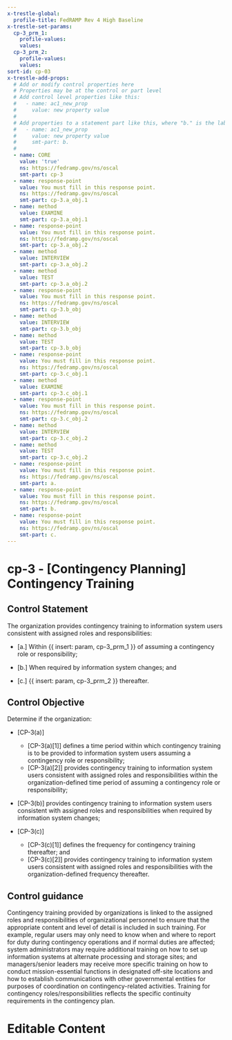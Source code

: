 ```yaml
---
x-trestle-global:
  profile-title: FedRAMP Rev 4 High Baseline
x-trestle-set-params:
  cp-3_prm_1:
    profile-values:
    values:
  cp-3_prm_2:
    profile-values:
    values:
sort-id: cp-03
x-trestle-add-props:
  # Add or modify control properties here
  # Properties may be at the control or part level
  # Add control level properties like this:
  #   - name: ac1_new_prop
  #     value: new property value
  #
  # Add properties to a statement part like this, where "b." is the label of the target statement part
  #   - name: ac1_new_prop
  #     value: new property value
  #     smt-part: b.
  #
  - name: CORE
    value: 'true'
    ns: https://fedramp.gov/ns/oscal
    smt-part: cp-3
  - name: response-point
    value: You must fill in this response point.
    ns: https://fedramp.gov/ns/oscal
    smt-part: cp-3.a_obj.1
  - name: method
    value: EXAMINE
    smt-part: cp-3.a_obj.1
  - name: response-point
    value: You must fill in this response point.
    ns: https://fedramp.gov/ns/oscal
    smt-part: cp-3.a_obj.2
  - name: method
    value: INTERVIEW
    smt-part: cp-3.a_obj.2
  - name: method
    value: TEST
    smt-part: cp-3.a_obj.2
  - name: response-point
    value: You must fill in this response point.
    ns: https://fedramp.gov/ns/oscal
    smt-part: cp-3.b_obj
  - name: method
    value: INTERVIEW
    smt-part: cp-3.b_obj
  - name: method
    value: TEST
    smt-part: cp-3.b_obj
  - name: response-point
    value: You must fill in this response point.
    ns: https://fedramp.gov/ns/oscal
    smt-part: cp-3.c_obj.1
  - name: method
    value: EXAMINE
    smt-part: cp-3.c_obj.1
  - name: response-point
    value: You must fill in this response point.
    ns: https://fedramp.gov/ns/oscal
    smt-part: cp-3.c_obj.2
  - name: method
    value: INTERVIEW
    smt-part: cp-3.c_obj.2
  - name: method
    value: TEST
    smt-part: cp-3.c_obj.2
  - name: response-point
    value: You must fill in this response point.
    ns: https://fedramp.gov/ns/oscal
    smt-part: a.
  - name: response-point
    value: You must fill in this response point.
    ns: https://fedramp.gov/ns/oscal
    smt-part: b.
  - name: response-point
    value: You must fill in this response point.
    ns: https://fedramp.gov/ns/oscal
    smt-part: c.
---
```


# cp-3 - \[Contingency Planning\] Contingency Training

## Control Statement

The organization provides contingency training to information system users consistent with assigned roles and responsibilities:

- \[a.\] Within {{ insert: param, cp-3_prm_1 }} of assuming a contingency role or responsibility;

- \[b.\] When required by information system changes; and

- \[c.\]  {{ insert: param, cp-3_prm_2 }} thereafter.

## Control Objective

Determine if the organization:

- \[CP-3(a)\]

  - \[CP-3(a)[1]\] defines a time period within which contingency training is to be provided to information system users assuming a contingency role or responsibility;
  - \[CP-3(a)[2]\] provides contingency training to information system users consistent with assigned roles and responsibilities within the organization-defined time period of assuming a contingency role or responsibility;

- \[CP-3(b)\] provides contingency training to information system users consistent with assigned roles and responsibilities when required by information system changes;

- \[CP-3(c)\]

  - \[CP-3(c)[1]\] defines the frequency for contingency training thereafter; and
  - \[CP-3(c)[2]\] provides contingency training to information system users consistent with assigned roles and responsibilities with the organization-defined frequency thereafter.

## Control guidance

Contingency training provided by organizations is linked to the assigned roles and responsibilities of organizational personnel to ensure that the appropriate content and level of detail is included in such training. For example, regular users may only need to know when and where to report for duty during contingency operations and if normal duties are affected; system administrators may require additional training on how to set up information systems at alternate processing and storage sites; and managers/senior leaders may receive more specific training on how to conduct mission-essential functions in designated off-site locations and how to establish communications with other governmental entities for purposes of coordination on contingency-related activities. Training for contingency roles/responsibilities reflects the specific continuity requirements in the contingency plan.

# Editable Content

<!-- Make additions and edits below -->
<!-- The above represents the contents of the control as received by the profile, prior to additions. -->
<!-- If the profile makes additions to the control, they will appear below. -->
<!-- The above markdown may not be edited but you may edit the content below, and/or introduce new additions to be made by the profile. -->
<!-- If there is a yaml header at the top, parameter values may be edited. Use --set-parameters to incorporate the changes during assembly. -->
<!-- The content here will then replace what is in the profile for this control, after running profile-assemble. -->
<!-- The added parts in the profile for this control are below.  You may edit them and/or add new ones. -->
<!-- Each addition must have a heading either of the form ## Control my_addition_name -->
<!-- or ## Part a. (where the a. refers to one of the control statement labels.) -->
<!-- "## Control" parts are new parts added after the statement part. -->
<!-- "## Part" parts are new parts added into the top-level statement part with that label. -->
<!-- Subparts may be added with nested hash levels of the form ### My Subpart Name -->
<!-- underneath the parent ## Control or ## Part being added -->
<!-- See https://ibm.github.io/compliance-trestle/tutorials/ssp_profile_catalog_authoring/ssp_profile_catalog_authoring for guidance. -->
